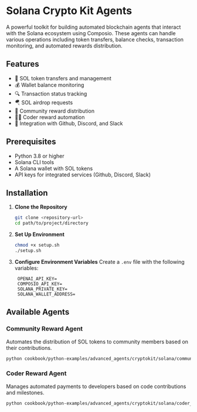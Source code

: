 # Solana Crypto Kit Agents

A powerful toolkit for building automated blockchain agents that interact with the Solana ecosystem using Composio. These agents can handle various operations including token transfers, balance checks, transaction monitoring, and automated rewards distribution.

## Features

- 🔄 SOL token transfers and management
- 💰 Wallet balance monitoring
- 🔍 Transaction status tracking
- 🪂 SOL airdrop requests
- 🤝 Community reward distribution
- 👨‍💻 Coder reward automation
- 🔗 Integration with Github, Discord, and Slack

## Prerequisites

- Python 3.8 or higher
- Solana CLI tools
- A Solana wallet with SOL tokens
- API keys for integrated services (Github, Discord, Slack)

## Installation

1. **Clone the Repository**
   ```sh
   git clone <repository-url>
   cd path/to/project/directory
   ```

2. **Set Up Environment**
   ```sh
   chmod +x setup.sh
   ./setup.sh
   ```

3. **Configure Environment Variables**
   Create a `.env` file with the following variables:
   ```env
    OPENAI_API_KEY=
    COMPOSIO_API_KEY=
    SOLANA_PRIVATE_KEY=
    SOLANA_WALLET_ADDRESS=
   ```

## Available Agents

### Community Reward Agent
Automates the distribution of SOL tokens to community members based on their contributions.

```sh
python cookbook/python-examples/advanced_agents/cryptokit/solana/community_reward_agent.py
```

### Coder Reward Agent
Manages automated payments to developers based on code contributions and milestones.

```sh
python cookbook/python-examples/advanced_agents/cryptokit/solana/coder_reward_agent.py
```
